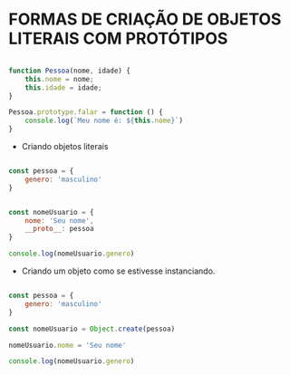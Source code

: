 # FORMAS DE CRIAÇÃO DE OBJETOS LITERAIS COM PROTÓTIPOS

~~~JavaScript

function Pessoa(nome, idade) {
    this.nome = nome;
    this.idade = idade;
}

Pessoa.prototype.falar = function () {
    console.log(`Meu nome é: ${this.nome}`)
}

~~~

- Criando objetos literais

~~~JavaScript

const pessoa = {
    genero: 'masculino'
}


const nomeUsuario = {
    nome: 'Seu nome',
    __proto__: pessoa
}

console.log(nomeUsuario.genero)

~~~

- Criando um objeto como se estivesse instanciando.

~~~JavaScript

const pessoa = {
    genero: 'masculino'
}

const nomeUsuario = Object.create(pessoa)

nomeUsuario.nome = 'Seu nome'

console.log(nomeUsuario.genero)

~~~

